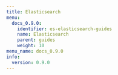 ```yaml
---
title: Elasticsearch
menu:
  docs_0.9.0:
    identifier: es-elasticsearch-guides
    name: Elasticsearch
    parent: guides
    weight: 10
menu_name: docs_0.9.0
info:
  version: 0.9.0
---
```


